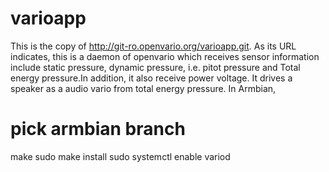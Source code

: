 # varioapp
This is the copy of http://git-ro.openvario.org/varioapp.git. As its URL indicates, this is a daemon of openvario which receives
sensor information include static pressure, dynamic pressure, i.e. pitot pressure and Total energy pressure.In addition, it also
receive power voltage.
It drives a speaker as a audio vario from total energy pressure. 
In Armbian,
# pick armbian branch
make
sudo make install
sudo systemctl enable variod
